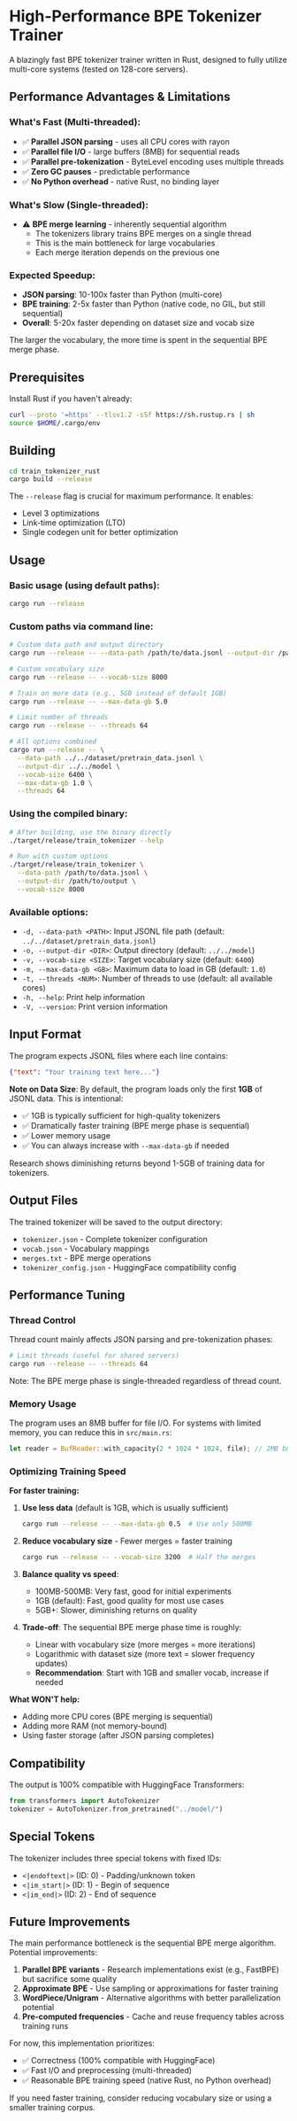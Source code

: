 # High-Performance BPE Tokenizer Trainer

A blazingly fast BPE tokenizer trainer written in Rust, designed to fully utilize multi-core systems (tested on 128-core servers).

## Performance Advantages & Limitations

### What's Fast (Multi-threaded):
- ✅ **Parallel JSON parsing** - uses all CPU cores with rayon
- ✅ **Parallel file I/O** - large buffers (8MB) for sequential reads
- ✅ **Parallel pre-tokenization** - ByteLevel encoding uses multiple threads
- ✅ **Zero GC pauses** - predictable performance
- ✅ **No Python overhead** - native Rust, no binding layer

### What's Slow (Single-threaded):
- ⚠️ **BPE merge learning** - inherently sequential algorithm
  - The tokenizers library trains BPE merges on a single thread
  - This is the main bottleneck for large vocabularies
  - Each merge iteration depends on the previous one

### Expected Speedup:
- **JSON parsing**: 10-100x faster than Python (multi-core)
- **BPE training**: 2-5x faster than Python (native code, no GIL, but still sequential)
- **Overall**: 5-20x faster depending on dataset size and vocab size

The larger the vocabulary, the more time is spent in the sequential BPE merge phase.

## Prerequisites

Install Rust if you haven't already:
```bash
curl --proto '=https' --tlsv1.2 -sSf https://sh.rustup.rs | sh
source $HOME/.cargo/env
```

## Building

```bash
cd train_tokenizer_rust
cargo build --release
```

The `--release` flag is crucial for maximum performance. It enables:
- Level 3 optimizations
- Link-time optimization (LTO)
- Single codegen unit for better optimization

## Usage

### Basic usage (using default paths):
```bash
cargo run --release
```

### Custom paths via command line:
```bash
# Custom data path and output directory
cargo run --release -- --data-path /path/to/data.jsonl --output-dir /path/to/output

# Custom vocabulary size
cargo run --release -- --vocab-size 8000

# Train on more data (e.g., 5GB instead of default 1GB)
cargo run --release -- --max-data-gb 5.0

# Limit number of threads
cargo run --release -- --threads 64

# All options combined
cargo run --release -- \
  --data-path ../../dataset/pretrain_data.jsonl \
  --output-dir ../../model \
  --vocab-size 6400 \
  --max-data-gb 1.0 \
  --threads 64
```

### Using the compiled binary:
```bash
# After building, use the binary directly
./target/release/train_tokenizer --help

# Run with custom options
./target/release/train_tokenizer \
  --data-path /path/to/data.jsonl \
  --output-dir /path/to/output \
  --vocab-size 8000
```

### Available options:
- `-d, --data-path <PATH>`: Input JSONL file path (default: `../../dataset/pretrain_data.jsonl`)
- `-o, --output-dir <DIR>`: Output directory (default: `../../model`)
- `-v, --vocab-size <SIZE>`: Target vocabulary size (default: `6400`)
- `-m, --max-data-gb <GB>`: Maximum data to load in GB (default: `1.0`)
- `-t, --threads <NUM>`: Number of threads to use (default: all available cores)
- `-h, --help`: Print help information
- `-V, --version`: Print version information

## Input Format

The program expects JSONL files where each line contains:
```json
{"text": "Your training text here..."}
```

**Note on Data Size**: By default, the program loads only the first **1GB** of JSONL data. This is intentional:
- ✅ 1GB is typically sufficient for high-quality tokenizers
- ✅ Dramatically faster training (BPE merge phase is sequential)
- ✅ Lower memory usage
- ✅ You can always increase with `--max-data-gb` if needed

Research shows diminishing returns beyond 1-5GB of training data for tokenizers.

## Output Files

The trained tokenizer will be saved to the output directory:
- `tokenizer.json` - Complete tokenizer configuration
- `vocab.json` - Vocabulary mappings
- `merges.txt` - BPE merge operations
- `tokenizer_config.json` - HuggingFace compatibility config

## Performance Tuning

### Thread Control
Thread count mainly affects JSON parsing and pre-tokenization phases:
```bash
# Limit threads (useful for shared servers)
cargo run --release -- --threads 64
```

Note: The BPE merge phase is single-threaded regardless of thread count.

### Memory Usage
The program uses an 8MB buffer for file I/O. For systems with limited memory, you can reduce this in `src/main.rs`:
```rust
let reader = BufReader::with_capacity(2 * 1024 * 1024, file); // 2MB buffer
```

### Optimizing Training Speed

**For faster training:**
1. **Use less data** (default is 1GB, which is usually sufficient)
   ```bash
   cargo run --release -- --max-data-gb 0.5  # Use only 500MB
   ```

2. **Reduce vocabulary size** - Fewer merges = faster training
   ```bash
   cargo run --release -- --vocab-size 3200  # Half the merges
   ```

3. **Balance quality vs speed**:
   - 100MB-500MB: Very fast, good for initial experiments
   - 1GB (default): Fast, good quality for most use cases
   - 5GB+: Slower, diminishing returns on quality

4. **Trade-off**: The sequential BPE merge phase time is roughly:
   - Linear with vocabulary size (more merges = more iterations)
   - Logarithmic with dataset size (more text = slower frequency updates)
   - **Recommendation**: Start with 1GB and smaller vocab, increase if needed

**What WON'T help:**
- Adding more CPU cores (BPE merging is sequential)
- Adding more RAM (not memory-bound)
- Using faster storage (after JSON parsing completes)

## Compatibility

The output is 100% compatible with HuggingFace Transformers:
```python
from transformers import AutoTokenizer
tokenizer = AutoTokenizer.from_pretrained("../model/")
```

## Special Tokens

The tokenizer includes three special tokens with fixed IDs:
- `<|endoftext|>` (ID: 0) - Padding/unknown token
- `<|im_start|>` (ID: 1) - Begin of sequence
- `<|im_end|>` (ID: 2) - End of sequence

## Future Improvements

The main performance bottleneck is the sequential BPE merge algorithm. Potential improvements:

1. **Parallel BPE variants** - Research implementations exist (e.g., FastBPE) but sacrifice some quality
2. **Approximate BPE** - Use sampling or approximations for faster training
3. **WordPiece/Unigram** - Alternative algorithms with better parallelization potential
4. **Pre-computed frequencies** - Cache and reuse frequency tables across training runs

For now, this implementation prioritizes:
- ✅ Correctness (100% compatible with HuggingFace)
- ✅ Fast I/O and preprocessing (multi-threaded)
- ✅ Reasonable BPE training speed (native Rust, no Python overhead)

If you need faster training, consider reducing vocabulary size or using a smaller training corpus.
